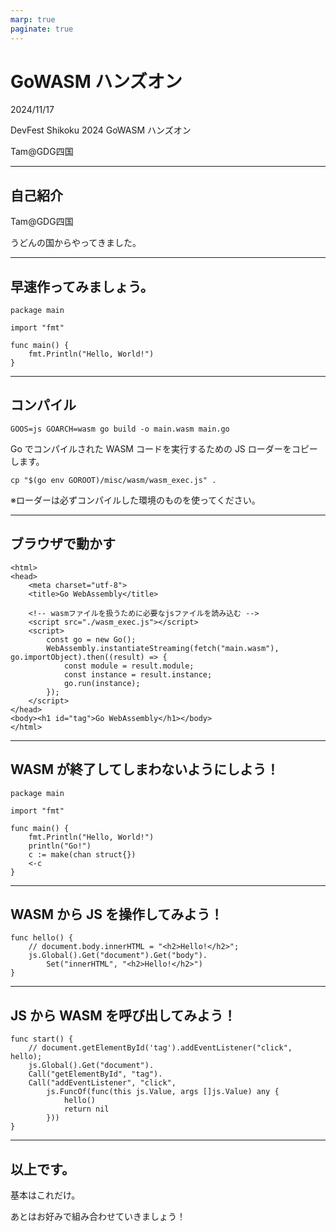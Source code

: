 ```yaml
---
marp: true
paginate: true
---
```

# GoWASM ハンズオン

2024/11/17

DevFest Shikoku 2024 GoWASM ハンズオン

Tam@GDG四国

<!-- 
$theme: gaia
template: invert
-->

<!-- footer: パケット解析(Tam) -->

---
## 自己紹介

Tam@GDG四国

うどんの国からやってきました。

---
## 早速作ってみましょう。

~~~
package main

import "fmt"

func main() {
    fmt.Println("Hello, World!")
}
~~~

---
## コンパイル

~~~
GOOS=js GOARCH=wasm go build -o main.wasm main.go
~~~

Go でコンパイルされた WASM コードを実行するための JS ローダーをコピーします。
~~~
cp "$(go env GOROOT)/misc/wasm/wasm_exec.js" .
~~~

※ローダーは必ずコンパイルした環境のものを使ってください。

---
## ブラウザで動かす

~~~
<html>
<head>
    <meta charset="utf-8">
    <title>Go WebAssembly</title>

    <!-- wasmファイルを扱うために必要なjsファイルを読み込む -->
    <script src="./wasm_exec.js"></script>
    <script>
        const go = new Go();
        WebAssembly.instantiateStreaming(fetch("main.wasm"), go.importObject).then((result) => {
            const module = result.module;
            const instance = result.instance;
            go.run(instance);
        });
    </script>
</head>
<body><h1 id="tag">Go WebAssembly</h1></body>
</html>
~~~

---
## WASM が終了してしまわないようにしよう！

~~~
package main

import "fmt"

func main() {
    fmt.Println("Hello, World!")
	println("Go!")
	c := make(chan struct{})
	<-c
}
~~~

---
## WASM から JS を操作してみよう！

~~~
func hello() {
    // document.body.innerHTML = "<h2>Hello!</h2>";
	js.Global().Get("document").Get("body").
		Set("innerHTML", "<h2>Hello!</h2>")
}
~~~

---
## JS から WASM を呼び出してみよう！

~~~
func start() {
    // document.getElementById('tag').addEventListener("click", hello);
    js.Global().Get("document").
    Call("getElementById", "tag").
    Call("addEventListener", "click",
        js.FuncOf(func(this js.Value, args []js.Value) any {
            hello()
            return nil
        }))
}
~~~

---
## 以上です。

基本はこれだけ。

あとはお好みで組み合わせていきましょう！
